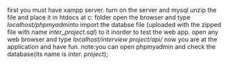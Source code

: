 first you must have xampp server.
turn on the server and mysql
unzip the file and place it in htdocs at c: folder
open the browser and type *localhost/phpmyadmin*to import the databse file (uploaded with the zipped file with name *inter_project.sql*) to it inorder to test the web app.
open any web browser and type *localhost/interview project/api/* 
now you are at the application and have fun.
note:you can open phpmyadmin and check the database(its name is *inter. project*);
